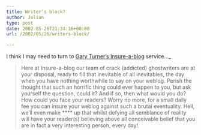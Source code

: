 ```yaml
---
title: Writer’s block?
author: Julian
type: post
date: 2002-05-26T21:34:16+00:00
url: /2002/05/26/writers-block/

---
```

I think I may need to turn to <a href="https://www.garyturner.net/2002_05_01_archive.html#85103444" target="_blank">Gary Turner&#8217;s Insure-a-blog</a> service&#8230;_</p> 

> Here at Insure-a-blog our team of crack (addicted) ghostwriters are at your disposal, ready to fill that inevitable of all inevitables, the day when you have nothing worthwhile to say on your weblog. Perish the thought that such an horrific thing could ever happen to you, but ask yourself the question, could it? And if so, then what would you do? How could you face your readers? Worry no more, for a small daily fee you can insure your weblog against such a brutal eventuality. Hell, we&#8217;ll even make \**** up that whilst defying all semblance of reality will have your reader(s) believing above all conceivable belief that you are in fact a very interesting person, every day!

</i>